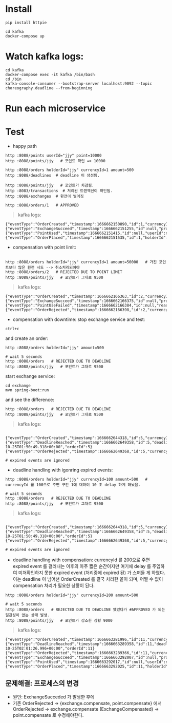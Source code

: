 # Install
```
pip install httpie

cd kafka
docker-compose up
```

# Watch kafka logs:
```
cd kafka 
docker-compose exec -it kafka /bin/bash
cd /bin
kafka-console-consumer --bootstrap-server localhost:9092 --topic choreography.deadline --from-beginning
```

# Run each microservice


# Test

- happy path
```
http :8088/points userId="jjy" point=10000
http :8088/points/jjy   # 포인트 확인 => 10000

http :8088/orders holderId="jjy" currencyId=1 amount=500 
http :8088/deadlines  # deadline 이 생성됨. 

http :8088/points/jjy   # 포인트가 차감됨. 
http :8083/transactions  # 처리된 트랜잭션이 확인됨.
http :8088/exchanges  # 환전이 벌어짐

http :8088/orders/1   # APPROVED
```
> kafka logs:
```
{"eventType":"OrderCreated","timestamp":1666662150890,"id":1,"currencyId":"1","amount":500.0,"holderId":"jjy"}
{"eventType":"ExchangeSucceed","timestamp":1666662151255,"id":null,"productId":null,"stock":null,"orderId":1,"userId":"jjy","pointUsed":500.0}
{"eventType":"PointUsed","timestamp":1666662151415,"id":null,"userId":null,"point":9500.0,"orderId":1}
{"eventType":"OrderPlaced","timestamp":1666662151535,"id":1,"holderId":"jjy"}
```


- compensation with point limit:
```

http :8088/orders holderId="jjy" currencyId=1 amount=50000   # 가진 포인트보다 많은 환전 시도 --> 취소처리되어야
http :8088/orders/2   # REJECTED DUE TO POINT LIMIT 
http :8088/points/jjy   # 포인트가 그대로 9500

```
> kafka logs:
```
{"eventType":"OrderCreated","timestamp":1666662166363,"id":2,"currencyId":"1","amount":50000.0,"holderId":"jjy"}
{"eventType":"ExchangeSucceed","timestamp":1666662166375,"id":null,"productId":null,"stock":null,"orderId":2,"userId":"jjy","pointUsed":50000.0}
{"eventType":"PointUseFailed","timestamp":1666662166384,"id":null,"reason":null,"orderId":2}
{"eventType":"OrderRejected","timestamp":1666662166398,"id":2,"currencyId":"1","amount":50000.0,"holderId":"jjy"}
```

- compensation with downtime:
stop exchange service and test:
```
ctrl+c
```

and create an order:
```
http :8088/orders holderId="jjy" amount=500   

# wait 5 seconds
http :8088/orders   # REJECTED DUE TO DEADLINE 
http :8088/points/jjy   # 포인트가 그대로 9500
```

start exchange service:
```
cd exchange
mvn spring-boot:run
```

and see the difference:
```
http :8088/orders   # REJECTED DUE TO DEADLINE 
http :8088/points/jjy   # 포인트가 그대로 9500
```

> kafka logs:
```

{"eventType":"OrderCreated","timestamp":1666662644318,"id":5,"currencyId":null,"amount":500.0,"holderId":"jjy"}
{"eventType":"DeadlineReached","timestamp":1666662649358,"id":5,"deadline":"2022-10-25T01:50:49.318+00:00","orderId":5}
{"eventType":"OrderRejected","timestamp":1666662649368,"id":5,"currencyId":null,"amount":500.0,"holderId":"jjy"}

# expired events are ignored
```

- deadline handling with igonring expired events:
```
http :8088/orders holderId="jjy" currencyId=100 amount=500   # currencyId 를 100으로 주면 구간 1에 대하여 10 초 delay 하게 해놨음.

# wait 5 seconds
http :8088/orders   # REJECTED DUE TO DEADLINE 
http :8088/points/jjy   # 포인트가 그대로 9500

```

> kafka logs:
```

{"eventType":"OrderCreated","timestamp":1666662644318,"id":5,"currencyId":null,"amount":500.0,"holderId":"jjy"}
{"eventType":"DeadlineReached","timestamp":1666662649358,"id":5,"deadline":"2022-10-25T01:50:49.318+00:00","orderId":5}
{"eventType":"OrderRejected","timestamp":1666662649368,"id":5,"currencyId":null,"amount":500.0,"holderId":"jjy"}

# expired events are ignored
```


- deadline handling with compensation:
 currencyId 를 200으로 주면 expired event 를 걸러내는 이후의 아주 짧은 순간이지만 여기에 delay 를 주입하여 미쳐확인하지 못한 expired event (처리중에 expired 된) 가 스며들 게 하였다. 이는 deadline 이 넘어선 OrderCreated 를 결국 처리한 꼴이 되며, 어쩔 수 없이 compensation 처리가 필요한 상황이 된다.

```
http :8088/orders holderId="jjy" currencyId=200 amount=500 

# wait 5 seconds
http :8088/orders   # REJECTED DUE TO DEADLINE 됐었다가 #APPROVED 가 되는 일관성이 없는 상태 발생. 
http :8088/points/jjy   # 포인트가 감소한 상황 9000

```
> kafka logs:
```
{"eventType":"OrderCreated","timestamp":1666663281996,"id":11,"currencyId":"200","amount":500.0,"holderId":"jjy"}
{"eventType":"DeadlineReached","timestamp":1666663289358,"id":11,"deadline":"2022-10-25T02:01:26.996+00:00","orderId":11}
{"eventType":"OrderRejected","timestamp":1666663289366,"id":11,"currencyId":"200","amount":500.0,"holderId":"jjy"}
{"eventType":"ExchangeSucceed","timestamp":1666663292007,"id":null,"productId":null,"stock":null,"orderId":11,"userId":"jjy","pointUsed":500.0}
{"eventType":"PointUsed","timestamp":1666663292017,"id":null,"userId":null,"point":7000.0,"orderId":11}
{"eventType":"OrderPlaced","timestamp":1666663292025,"id":11,"holderId":"jjy"}

```


## 문제해결: 프로세스의 변경
- 원인: ExchangeSucceded 가 발생한 후에 
- 기존 OrderRejected -> {exchange.compensate, point.compensate} 에서 OrderRejected -> exchange.compensate (ExchangeCompensated) -> point.compensate 로 수정해야한다.

